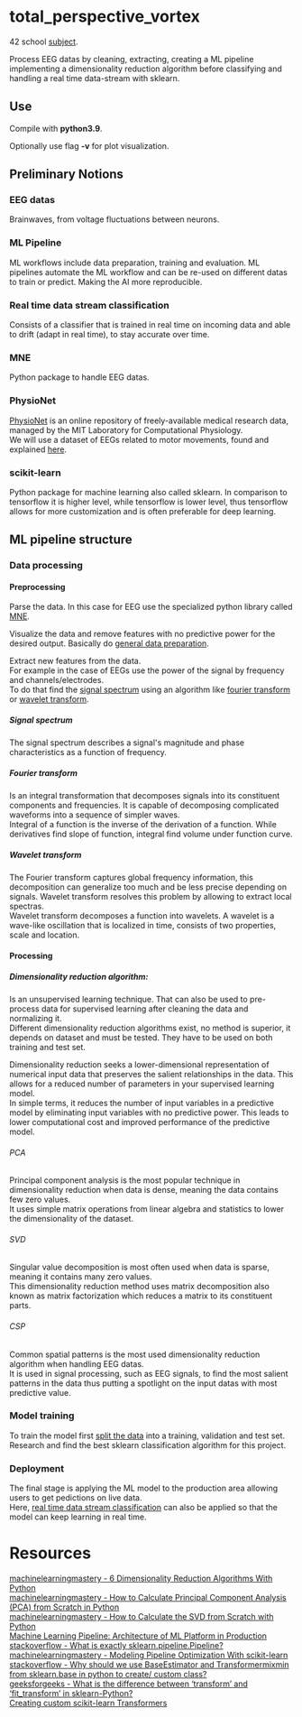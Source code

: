 # total_perspective_vortex

42 school [subject](https://cdn.intra.42.fr/pdf/pdf/86321/en.subject.pdf).

Process EEG datas by cleaning, extracting, creating a ML pipeline implementing a dimensionality reduction algorithm before classifying and handling a real time data-stream with sklearn.

## Use

Compile with **python3.9**.

Optionally use flag **-v** for plot visualization.

## Preliminary Notions

### EEG datas

Brainwaves, from voltage fluctuations between neurons.

### ML Pipeline

ML workflows include data preparation, training and evaluation. ML pipelines automate the ML workflow and can be re-used on different datas to train or predict. Making the AI more reproducible.

### Real time data stream classification

Consists of a classifier that is trained in real time on incoming data and able to drift (adapt in real time), to stay accurate over time.

### MNE

Python package to handle EEG datas.

### PhysioNet
[PhysioNet](https://physionet.org/) is an online repository of freely-available medical research data, managed by the MIT Laboratory for Computational Physiology.<br>
We will use a dataset of EEGs related to motor movements, found and explained [here](https://physionet.org/content/eegmmidb/1.0.0/).

### scikit-learn

Python package for machine learning also called sklearn. In comparison to tensorflow it is higher level, while tensorflow is lower level, thus tensorflow allows for more customization and is often preferable for deep learning.

## ML pipeline structure

### Data processing

#### Preprocessing
Parse the data. In this case for EEG use the specialized python library called [MNE](#MNE).<br>

Visualize the data and remove features with no predictive power for the desired output. Basically do [general data preparation](https://github.com/artainmo/neural-networks/tree/main#data-preparation--visualization).

Extract new features from the data.<br>
For example in the case of EEGs use the power of the signal by frequency and channels/electrodes.<br>
To do that find the [signal spectrum](#Signal-spectrum) using an algorithm like [fourier transform](#Fourier-transform) or [wavelet transform](#Wavelet-transform).

##### Signal spectrum

The signal spectrum describes a signal's magnitude and phase characteristics as a function of frequency.

##### Fourier transform

Is an integral transformation that decomposes signals into its constituent components and frequencies. It is capable of decomposing complicated waveforms into a sequence of simpler waves.<br>
Integral of a function is the inverse of the derivation of a function. While derivatives find slope of function, integral find volume under function curve.

##### Wavelet transform

The Fourier transform captures global frequency information, this decomposition can generalize too much and be less precise depending on signals. Wavelet transform resolves this problem by allowing to extract local spectras.<br>
Wavelet transform decomposes a function into wavelets. A wavelet is a wave-like oscillation that is localized in time, consists of two properties, scale and location. 

#### Processing 

##### Dimensionality reduction algorithm: 

Is an unsupervised learning technique. That can also be used to pre-process data for supervised learning after cleaning the data and normalizing it.<br>
Different dimensionality reduction algorithms exist, no method is superior, it depends on dataset and must be tested. They have to be used on both training and test set.

Dimensionality reduction seeks a lower-dimensional representation of numerical input data that preserves the salient relationships in the data. This allows for a reduced number of parameters in your supervised learning model.<br>
In simple terms, it reduces the number of input variables in a predictive model by eliminating input variables with no predictive power. This leads to lower computational cost and improved performance of the predictive model.

###### PCA

Principal component analysis is the most popular technique in dimensionality reduction when data is dense, meaning the data contains few zero values.<br>
It uses simple matrix operations from linear algebra and statistics to lower the dimensionality of the dataset.

###### SVD

Singular value decomposition is most often used when data is sparse, meaning it contains many zero values.<br>
This dimensionality reduction method uses matrix decomposition also known as matrix factorization which reduces a matrix to its constituent parts.

###### CSP

Common spatial patterns is the most used dimensionality reduction algorithm when handling EEG datas.<br>
It is used in signal processing, such as EEG signals, to find the most salient patterns in the data thus putting a spotlight on the input datas with most predictive value.

### Model training

To train the model first [split the data](https://github.com/artainmo/neural-networks/tree/main#data-splitting) into a training, validation and test set.<br>
Research and find the best sklearn classification algorithm for this project. 

### Deployment

The final stage is applying the ML model to the production area allowing users to get pedictions on live data.<br>
Here, [real time data stream classification](#Real-time-data-stream-classification) can also be applied so that the model can keep learning in real time.

# Resources

[machinelearningmastery - 6 Dimensionality Reduction Algorithms With Python](https://machinelearningmastery.com/dimensionality-reduction-algorithms-with-python)<br>
[machinelearningmastery - How to Calculate Principal Component Analysis (PCA) from Scratch in Python](https://machinelearningmastery.com/calculate-principal-component-analysis-scratch-python/)<br>
[machinelearningmastery - How to Calculate the SVD from Scratch with Python](https://machinelearningmastery.com/singular-value-decomposition-for-machine-learning/)<br>
[Machine Learning Pipeline: Architecture of ML Platform in Production](https://www.altexsoft.com/blog/machine-learning-pipeline/)<br>
[stackoverflow - What is exactly sklearn.pipeline.Pipeline?](https://stackoverflow.com/questions/33091376/what-is-exactly-sklearn-pipeline-pipeline)<br>
[machinelearningmastery - Modeling Pipeline Optimization With scikit-learn](https://machinelearningmastery.com/modeling-pipeline-optimization-with-scikit-learn/)<br>
[stackoverflow - Why should we use BaseEstimator and Transformermixmin from sklearn.base in python to create/ custom class?](https://stackoverflow.com/questions/72729841/why-should-we-use-baseestimator-and-transformermixmin-from-sklearn-base-in-pytho)<br>
[geeksforgeeks - What is the difference between ‘transform’ and ‘fit_transform’ in sklearn-Python?](https://www.geeksforgeeks.org/what-is-the-difference-between-transform-and-fit_transform-in-sklearn-python/)<br>
[Creating custom scikit-learn Transformers](https://www.andrewvillazon.com/custom-scikit-learn-transformers/)<br>

